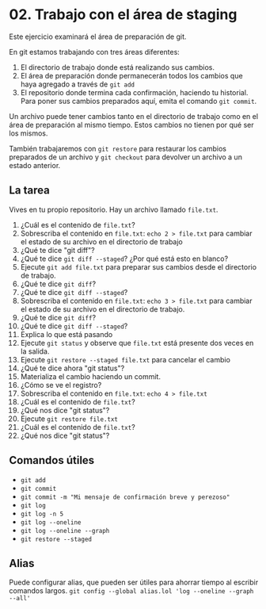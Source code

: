 
# 02. Trabajo con el área de staging

Este ejercicio examinará el área de preparación de git.

En git estamos trabajando con tres áreas diferentes:

1. El directorio de trabajo donde está realizando sus cambios.
2. El área de preparación donde permanecerán todos los cambios que haya agregado a través de `git add`
3. El repositorio donde termina cada confirmación, haciendo tu historial. Para poner sus cambios preparados aquí, emita el comando `git commit`.

Un archivo puede tener cambios tanto en el directorio de trabajo como en el área de preparación al mismo tiempo.
Estos cambios no tienen por qué ser los mismos.

También trabajaremos con `git restore` para restaurar los cambios preparados de un archivo y `git checkout` para devolver un archivo a un estado anterior.

## La tarea

Vives en tu propio repositorio. Hay un archivo llamado `file.txt`.

1. ¿Cuál es el contenido de `file.txt`?
2. Sobrescriba el contenido en `file.txt`: `echo 2 > file.txt` para cambiar el estado de su archivo en el directorio de trabajo
3. ¿Qué te dice "git diff"?
4. ¿Qué te dice `git diff --staged`? ¿Por qué está esto en blanco?
5. Ejecute `git add file.txt` para preparar sus cambios desde el directorio de trabajo.
6. ¿Qué te dice `git diff`?
7. ¿Qué te dice `git diff --staged`?
8. Sobrescriba el contenido en `file.txt`: `echo 3 > file.txt` para cambiar el estado de su archivo en el directorio de trabajo.
9. ¿Qué te dice `git diff`?
10. ¿Qué te dice `git diff --staged`?
11. Explica lo que está pasando
12. Ejecute `git status` y observe que `file.txt` está presente dos veces en la salida.
13. Ejecute `git restore --staged file.txt` para cancelar el cambio
14. ¿Qué te dice ahora "git status"?
15. Materializa el cambio haciendo un commit.
16. ¿Cómo se ve el registro?
17. Sobrescriba el contenido en `file.txt`: `echo 4 > file.txt` 
18. ¿Cuál es el contenido de `file.txt`?
19. ¿Qué nos dice "git status"?
20. Ejecute `git restore file.txt`
21. ¿Cuál es el contenido de `file.txt`?
22. ¿Qué nos dice "git status"?

## Comandos útiles

- `git add`
- `git commit`
- `git commit -m "Mi mensaje de confirmación breve y perezoso"`
- `git log`
- `git log -n 5`
- `git log --oneline`
- `git log --oneline --graph`
- `git restore --staged`

## Alias

Puede configurar alias, que pueden ser útiles para ahorrar tiempo al escribir comandos largos.
`git config --global alias.lol 'log --oneline --graph --all'`
